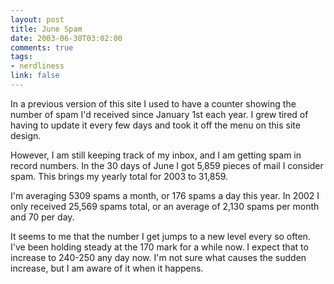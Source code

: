 ```yaml
--- 
layout: post
title: June Spam
date: 2003-06-30T03:02:00
comments: true
tags:
- nerdliness
link: false
---
```

In a previous version of this site I used to have a counter showing the number of spam I'd received since January 1st each year. I grew tired of having to update it every few days and took it off the menu on this site design.

However, I am still keeping track of my inbox, and I am getting spam in record numbers. In the 30 days of June I got 5,859 pieces of mail I consider spam. This brings my yearly total for 2003 to 31,859.

I'm averaging 5309 spams a month, or 176 spams a day this year. In 2002 I only received 25,569 spams total, or an average of 2,130 spams per month and 70 per day.

It seems to me that the number I get jumps to a new level every so often. I've been holding steady at the 170 mark for a while now. I expect that to increase to 240-250 any day now. I'm not sure what causes the sudden increase, but I am aware of it when it happens.
